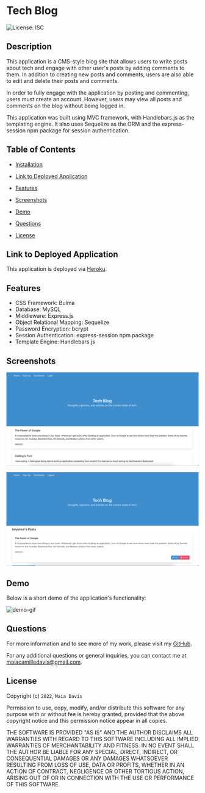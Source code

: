# Tech Blog
![License: ISC](https://img.shields.io/badge/License-ISC-blue.svg)

## Description
This application is a CMS-style blog site that allows users to write posts about tech and engage with other user's posts by adding comments to them. In addition to creating new posts and comments, users are also able to edit and delete their posts and comments. 

In order to fully engage with the application by posting and commenting, users must create an account. However, users may view all posts and comments on the blog without being logged in. 

This application was built using MVC framework, with Handlebars.js as the templating engine. It also uses Sequelize as the ORM and the express-session npm package for session authentication.

## Table of Contents
- [Installation](#installation) 

- [Link to Deployed Application](#link-to-deployed-application)

- [Features](#features)

- [Screenshots](#screenshots)

- [Demo](#demo)

- [Questions](#questions)

- [License](#License)

## Link to Deployed Application
This application is deployed via [Heroku](https://maiavelli-tech-blog.herokuapp.com/).

## Features
- CSS Framework: Bulma
- Database: MySQL 
- Middleware: Express.js
- Object Relational Mapping: Sequelize
- Password Encryption: bcrypt 
- Session Authentication: express-session npm package
- Template Engine: Handlebars.js

## Screenshots
![homepage-screenshot](./Assets/homepage.png)

![dashboard-screenshot](./Assets/dashboard.png)

## Demo 
Below is a short demo of the application's functionality: 

![demo-gif](./Assets/demo.gif)

## Questions 
For more information and to see more of my work, please visit my [GitHub](https://github.com/maiavelli/).

For any additional questions or general inquiries, you can contact me at [maiacamilledavis@gmail.com](mailto:maiacamilledavis@gmail.com).

## License
Copyright (c) `2022`, `Maia Davis`

Permission to use, copy, modify, and/or distribute this software for any purpose with or without fee is hereby granted, provided that the above copyright notice and this permission notice appear in all copies.

THE SOFTWARE IS PROVIDED "AS IS" AND THE AUTHOR DISCLAIMS ALL WARRANTIES WITH REGARD TO THIS SOFTWARE INCLUDING ALL IMPLIED WARRANTIES OF MERCHANTABILITY AND FITNESS. IN NO EVENT SHALL THE AUTHOR BE LIABLE FOR ANY SPECIAL, DIRECT, INDIRECT, OR CONSEQUENTIAL DAMAGES OR ANY DAMAGES WHATSOEVER RESULTING FROM LOSS OF USE, DATA OR PROFITS, WHETHER IN AN ACTION OF CONTRACT, NEGLIGENCE OR OTHER TORTIOUS ACTION, ARISING OUT OF OR IN CONNECTION WITH THE USE OR PERFORMANCE OF THIS SOFTWARE.


